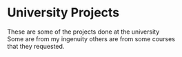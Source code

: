 # University Projects

These are some of the projects done at the university  
Some are from my ingenuity others are from some courses   
that they requested.  